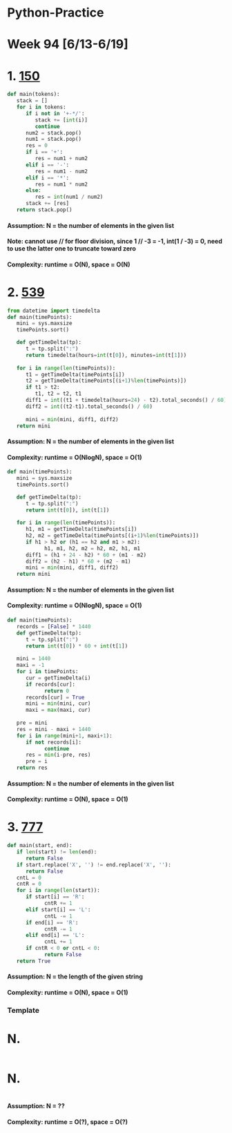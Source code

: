 # Python-Practice

# Week 94 [6/13-6/19]

# 1. [150](https://leetcode.com/problems/evaluate-reverse-polish-notation/)
```python
def main(tokens):
   stack = []
   for i in tokens:
      if i not in '+-*/':
         stack += [int(i)]
         continue
      num2 = stack.pop()
      num1 = stack.pop()
      res = 0
      if i == '+':
         res = num1 + num2
      elif i == '-':
         res = num1 - num2
      elif i == '*':
         res = num1 * num2
      else:
         res = int(num1 / num2)
      stack += [res]
   return stack.pop()
```
#### Assumption: N = the number of elements in the given list
#### Note: cannot use // for floor division, since 1 // -3 = -1, int(1 / -3) = 0, need to use the latter one to truncate toward zero
#### Complexity: runtime = O(N), space = O(N)

# 2. [539](https://leetcode.com/problems/minimum-time-difference/)
```python
from datetime import timedelta
def main(timePoints):
   mini = sys.maxsize
   timePoints.sort()

   def getTimeDelta(tp):
      t = tp.split(":")
      return timedelta(hours=int(t[0]), minutes=int(t[1]))
      
   for i in range(len(timePoints)):
      t1 = getTimeDelta(timePoints[i])
      t2 = getTimeDelta(timePoints[(i+1)%len(timePoints)])
      if t1 > t2:
         t1, t2 = t2, t1
      diff1 = int((t1 + timedelta(hours=24) - t2).total_seconds() / 60)
      diff2 = int((t2-t1).total_seconds() / 60)
      
      mini = min(mini, diff1, diff2)
   return mini
```
#### Assumption: N = the number of elements in the given list
#### Complexity: runtime = O(NlogN), space = O(1)

```python
def main(timePoints):
   mini = sys.maxsize
   timePoints.sort()

   def getTimeDelta(tp):
      t = tp.split(":")
      return int(t[0]), int(t[1])
      
   for i in range(len(timePoints)):
      h1, m1 = getTimeDelta(timePoints[i])
      h2, m2 = getTimeDelta(timePoints[(i+1)%len(timePoints)])
      if h1 > h2 or (h1 == h2 and m1 > m2):
            h1, m1, h2, m2 = h2, m2, h1, m1
      diff1 = (h1 + 24 - h2) * 60 + (m1 - m2)
      diff2 = (h2 - h1) * 60 + (m2 - m1)
      mini = min(mini, diff1, diff2)
   return mini
```
#### Assumption: N = the number of elements in the given list
#### Complexity: runtime = O(NlogN), space = O(1)
```python
def main(timePoints):
   records = [False] * 1440
   def getTimeDelta(tp):
      t = tp.split(":")
      return int(t[0]) * 60 + int(t[1])
   
   mini = 1440
   maxi = -1
   for i in timePoints:
      cur = getTimeDelta(i)
      if records[cur]:
            return 0
      records[cur] = True
      mini = min(mini, cur)
      maxi = max(maxi, cur)
   
   pre = mini
   res = mini - maxi + 1440
   for i in range(mini+1, maxi+1):
      if not records[i]:
            continue
      res = min(i-pre, res)
      pre = i
   return res
```
#### Assumption: N = the number of elements in the given list
#### Complexity: runtime = O(N), space = O(1)

# 3. [777](https://leetcode.com/problems/swap-adjacent-in-lr-string/submissions/)
```python
def main(start, end):
   if len(start) != len(end):
      return False
   if start.replace('X', '') != end.replace('X', ''):
      return False
   cntL = 0
   cntR = 0
   for i in range(len(start)):
      if start[i] == 'R':
            cntR += 1
      elif start[i] == 'L':
            cntL -= 1
      if end[i] == 'R':
            cntR -= 1
      elif end[i] == 'L':
            cntL += 1
      if cntR < 0 or cntL < 0:
            return False
   return True
```
#### Assumption: N = the length of the given string
#### Complexity: runtime = O(N), space = O(1)

### Template
# N. []()
```sql
```

# N. []()
```python
```
#### Assumption: N = ??
#### Complexity: runtime = O(?), space = O(?)
